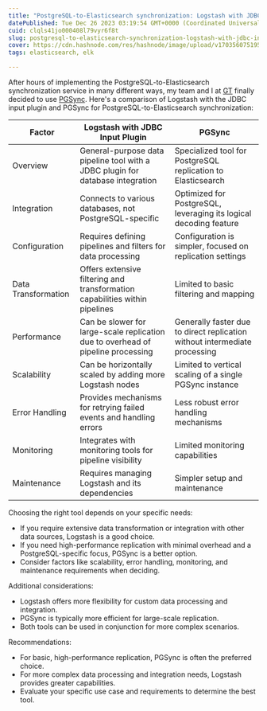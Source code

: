 ```yaml
---
title: "PostgreSQL-to-Elasticsearch synchronization: Logstash with JDBC input plugin Vs. PGSync"
datePublished: Tue Dec 26 2023 03:19:54 GMT+0000 (Coordinated Universal Time)
cuid: clqls41jo000408l79vyr6f8t
slug: postgresql-to-elasticsearch-synchronization-logstash-with-jdbc-input-plugin-vs-pgsync
cover: https://cdn.hashnode.com/res/hashnode/image/upload/v1703560751956/2cdb74b5-aa0c-42d6-8016-6c6a0eb4acfc.jpeg
tags: elasticsearch, elk

---
```


After hours of implementing the PostgreSQL-to-Elasticsearch synchronization service in many different ways, my team and I at [GT](https://www.linkedin.com/company/groove-technology) finally decided to use [PGSync](https://pgsync.com/).
Here's a comparison of Logstash with the JDBC input plugin and PGSync for PostgreSQL-to-Elasticsearch synchronization:


| Factor | Logstash with JDBC Input Plugin | PGSync |
|---	|---	|---	|
| Overview | General-purpose data pipeline tool with a JDBC plugin for database integration | Specialized tool for PostgreSQL replication to Elasticsearch |
| Integration | Connects to various databases, not PostgreSQL-specific | Optimized for PostgreSQL, leveraging its logical decoding feature |
| Configuration | Requires defining pipelines and filters for data processing | Configuration is simpler, focused on replication settings |
| Data Transformation | Offers extensive filtering and transformation capabilities within pipelines | Limited to basic filtering and mapping |
| Performance | Can be slower for large-scale replication due to overhead of pipeline processing | Generally faster due to direct replication without intermediate processing |
| Scalability | Can be horizontally scaled by adding more Logstash nodes | Limited to vertical scaling of a single PGSync instance |
| Error Handling | Provides mechanisms for retrying failed events and handling errors | Less robust error handling mechanisms |
| Monitoring | Integrates with monitoring tools for pipeline visibility | Limited monitoring capabilities |
| Maintenance | Requires managing Logstash and its dependencies | Simpler setup and maintenance | 
Choosing the right tool depends on your specific needs:

-   If you require extensive data transformation or integration with other data sources, Logstash is a good choice.
-   If you need high-performance replication with minimal overhead and a PostgreSQL-specific focus, PGSync is a better option.
-   Consider factors like scalability, error handling, monitoring, and maintenance requirements when deciding.

Additional considerations:

-   Logstash offers more flexibility for custom data processing and integration.
-   PGSync is typically more efficient for large-scale replication.
-   Both tools can be used in conjunction for more complex scenarios.

Recommendations:

-   For basic, high-performance replication, PGSync is often the preferred choice.
-   For more complex data processing and integration needs, Logstash provides greater capabilities.
-   Evaluate your specific use case and requirements to determine the best tool.